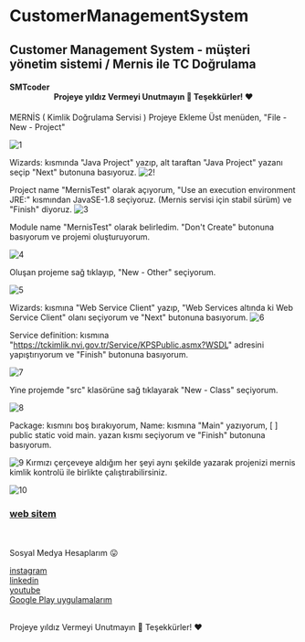 
# CustomerManagementSystem

<h2> Customer Management System - müşteri yönetim sistemi / Mernis ile TC Doğrulama </h2>

<h4> SMTcoder  <center>  Projeye yıldız Vermeyi Unutmayın  🚀 Teşekkürler! ❤️ </center> </h4> 




MERNİS ( Kimlik Doğrulama Servisi ) Projeye Ekleme
Üst menüden, "File - New - Project"

![1](https://user-images.githubusercontent.com/74311713/117274321-a0f0d600-ae65-11eb-857e-b1397cf27b6f.png)


Wizards: kısmında "Java Project" yazıp, alt taraftan "Java Project" yazanı seçip "Next" butonuna basıyoruz.
![2](https://user-images.githubusercontent.com/74311713/117274599-e44b4480-ae65-11eb-85b6-8e0f087e8e04.png)!







Project name "MernisTest" olarak açıyorum, "Use an execution environment JRE:" kısmından JavaSE-1.8 seçiyoruz. (Mernis servisi için stabil sürüm) ve "Finish" diyoruz.
![3](https://user-images.githubusercontent.com/74311713/117274730-01801300-ae66-11eb-92ce-95b8481c1cea.png)

Module name "MernisTest" olarak belirledim. "Don't Create" butonuna basıyorum ve projemi oluşturuyorum.


![4](https://user-images.githubusercontent.com/74311713/117274638-ead9bc00-ae65-11eb-9322-de7d6bb4db91.png)

Oluşan projeme sağ tıklayıp, "New - Other" seçiyorum.

![5](https://user-images.githubusercontent.com/74311713/117274639-eb725280-ae65-11eb-9223-d452c4b3da33.png)

Wizards: kısmına "Web Service Client" yazıp, "Web Services altında ki Web Service Client" olanı seçiyorum ve "Next" butonuna basıyorum.
![6](https://user-images.githubusercontent.com/74311713/117274640-eb725280-ae65-11eb-9966-ca80f6998ec0.png)

Service definition: kısmına "https://tckimlik.nvi.gov.tr/Service/KPSPublic.asmx?WSDL" adresini yapıştırıyorum ve "Finish" butonuna basıyorum.

![7](https://user-images.githubusercontent.com/74311713/117274643-ec0ae900-ae65-11eb-97ec-bde8092ae4ad.png)

Yine projemde "src" klasörüne sağ tıklayarak "New - Class" seçiyorum.

![8](https://user-images.githubusercontent.com/74311713/117274644-ec0ae900-ae65-11eb-9ba9-d754a5cbac20.png)

Package: kısmını boş bırakıyorum, Name: kısmına "Main" yazıyorum, [ ] public static void main. yazan kısmı seçiyorum ve "Finish" butonuna basıyorum.


![9](https://user-images.githubusercontent.com/74311713/117274646-eca37f80-ae65-11eb-86b6-94f69bce23c4.png)
Kırmızı çerçeveye aldığım her şeyi aynı şekilde yazarak projenizi mernis kimlik kontrolü ile birlikte çalıştırabilirsiniz.


![10](https://user-images.githubusercontent.com/74311713/117274648-eca37f80-ae65-11eb-90ad-c77bbd841354.png)

<h3> <a href="https://sametakca.com/">  web sitem </a> </h3> 
 
<br> <br>
Sosyal Medya Hesaplarım 😛
<br>

<a href="https://www.instagram.com/smtcoder/">
instagram
</a>
<br>

<a href="https://www.linkedin.com/in/samet-akca-2a4bbb1a8/">
linkedin
</a>
<br>

<a href="https://www.youtube.com/channel/UCZXmqpZJ3ax5Uzm0pXeVqMg">
youtube
</a>

<br>

<a href="https://play.google.com/store/apps/developer?id=Samet+Akca&gl=TR">
Google Play uygulamalarım
</a>

<br>
<br>




Projeye yıldız Vermeyi Unutmayın  🚀
Teşekkürler! ❤️



